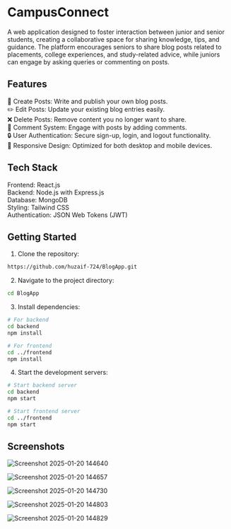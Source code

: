 # CampusConnect
A web application designed to foster interaction between junior and senior students, creating a collaborative space for sharing knowledge, tips, and guidance. The platform encourages seniors to share blog posts related to placements, college experiences, and study-related advice, while juniors can engage by asking queries or commenting on posts.

## Features

📝 Create Posts: Write and publish your own blog posts.<br />
✏️ Edit Posts: Update your existing blog entries easily.<br />
❌ Delete Posts: Remove content you no longer want to share.<br />
💬 Comment System: Engage with posts by adding comments.<br /> 
🔒 User Authentication: Secure sign-up, login, and logout functionality.<br />
📱 Responsive Design: Optimized for both desktop and mobile devices.<br />


## Tech Stack

Frontend: React.js <br />
Backend: Node.js with Express.js<br />
Database: MongoDB<br />
Styling: Tailwind CSS <br />
Authentication: JSON Web Tokens (JWT)<br />

## Getting Started

1. Clone the repository:
```bash
https://github.com/huzaif-724/BlogApp.git
```

2. Navigate to the project directory:
```bash
cd BlogApp
```

3. Install dependencies:
```bash
# For backend
cd backend
npm install

# For frontend 
cd ../frontend
npm install
```

4. Start the development servers:
```bash
# Start backend server
cd backend
npm start

# Start frontend server
cd ../frontend
npm start
```


## Screenshots

![Screenshot 2025-01-20 144640](https://github.com/user-attachments/assets/8dd3cab9-01c0-4a3e-bd96-098e27dbe943)

![Screenshot 2025-01-20 144657](https://github.com/user-attachments/assets/2583cfd7-6bfa-44f7-997b-e685ac5bb7d1)

![Screenshot 2025-01-20 144730](https://github.com/user-attachments/assets/295201f7-4277-4e72-9947-349e1737beaf)

![Screenshot 2025-01-20 144803](https://github.com/user-attachments/assets/1b8aaef6-6587-48d8-82e9-f8431a3065bb)

![Screenshot 2025-01-20 144829](https://github.com/user-attachments/assets/d2c42b89-9b7a-418c-b4b0-6675f4f60cac)




